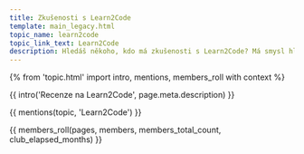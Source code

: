 ```yaml
---
title: Zkušenosti s Learn2Code
template: main_legacy.html
topic_name: learn2code
topic_link_text: Learn2Code
description: Hledáš někoho, kdo má zkušenosti s Learn2Code? Má smysl hlásit se na jejich kurzy? Je Webrebel, kde učí yablko, opravdu tak dobrý, jak se říká? Vyplatí se roční předplatné?
---
```

{% from 'topic.html' import intro, mentions, members_roll with context %}

{{ intro('Recenze na Learn2Code', page.meta.description) }}

{{ mentions(topic, 'Learn2Code') }}

{{ members_roll(pages, members, members_total_count, club_elapsed_months) }}
